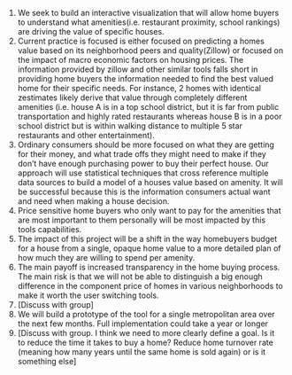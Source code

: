 1.	We seek to build an interactive visualization that will allow home buyers to understand what amenities(i.e. restaurant proximity, school rankings) are driving the value of specific houses.
2.	Current practice is focused is either focused on predicting a homes value based on its neighborhood peers and quality(Zillow) or focused on the impact of macro economic factors on housing prices. The information provided by zillow and other similar tools falls short in providing home buyers the information needed to find the best valued home for their specific needs. For instance, 2 homes with identical zestimates likely derive that value through completely different amenities (i.e. house A is in a top school district, but it is far from public transportation and highly rated restaurants whereas house B is in a poor school district but is within walking distance to multiple 5 star restaurants and other entertainment).
3.	Ordinary consumers should be more focused on what they are getting for their money,  and what trade offs they might need to make if they don’t have enough purchasing power to buy their perfect house.   Our approach will use statistical techniques that cross reference multiple data sources to build a model of a houses value based on amenity.  It will be successful because this is the information consumers actual want and need when making a house decision.
4.	Price sensitive home buyers who only want to pay for the amenities that are most important to them personally will be most impacted by this tools capabilities.
5.	The impact of this project will be a shift in the way homebuyers budget for a house from a single, opaque home value to a more detailed plan of how much they are willing to spend per amenity.
6.	 The main payoff is increased transparency in the home buying process. The main risk is that we will not be able to distinguish a big enough difference in the component price of homes in various neighborhoods to make it worth the user switching tools.
7.	[Discuss with group]
8.	We will build a prototype of the tool for a single metropolitan area over the next few months. Full implementation could take a year or longer
9.	[Discuss with group. I think we need to more clearly define a goal. Is it to reduce the time it takes to buy a home? Reduce home turnover rate (meaning how many years until the same home is sold again) or is it something else]
